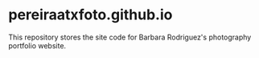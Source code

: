 # pereiraatxfoto.github.io

This repository stores the site code for Barbara Rodriguez's photography portfolio website.
